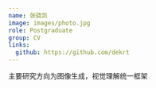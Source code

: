 ```yaml
---
name: 张骁凯
image: images/photo.jpg
role: Postgraduate
group: CV
links:
  github: https://github.com/dekrt
---
```


主要研究方向为图像生成，视觉理解统一框架